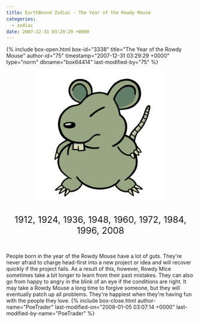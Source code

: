 ```yaml
---
title: EarthBound Zodiac - The Year of the Rowdy Mouse
categories:
  - zodiac
date: 2007-12-31 03:29:29 +0000
---
```

{% include box-open.html box-id="3338" title="The Year of the Rowdy Mouse" author-id="75" timestamp="2007-12-31 03:29:29 +0000" type="norm" dbname="box64414" last-modified-by="75" %}
<center><img src="mousesm.png" title="Illustration by kota12" /><br /><br />

<font size="+2">1912, 1924, 1936, 1948, 1960, 1972, 1984, 1996, 2008</font></center><br />

People born in the year of the Rowdy Mouse have a lot of guts. They're never afraid to charge head-first into a new project or idea and will recover quickly if the project fails. As a result of this, however, Rowdy Mice sometimes take a bit longer to learn from their past mistakes. They can also go from happy to angry in the blink of an eye if the conditions are right. It may take a Rowdy Mouse a long time to forgive someone, but they will eventually patch up all problems. They're happiest when they're having fun with the people they love.
{% include box-close.html author-name="PoeTrader" last-modified-on="2008-01-05 03:07:14 +0000" last-modified-by-name="PoeTrader" %}
